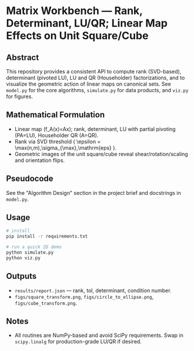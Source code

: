 # Matrix Workbench — Rank, Determinant, LU/QR; Linear Map Effects on Unit Square/Cube

## Abstract
This repository provides a consistent API to compute rank (SVD-based), determinant (pivoted LU), LU and QR (Householder) factorizations, and to visualize the geometric action of linear maps on canonical sets. See `model.py` for the core algorithms, `simulate.py` for data products, and `viz.py` for figures.

## Mathematical Formulation
- Linear map \(f_A(x)=Ax\); rank, determinant, LU with partial pivoting \(PA=LU\), Householder QR \(A=QR\).
- Rank via SVD threshold \( \epsilon = \max(n,m)\,\sigma_{\max}\,\mathrm{eps} \).
- Geometric images of the unit square/cube reveal shear/rotation/scaling and orientation flips.

## Pseudocode
See the "Algorithm Design" section in the project brief and docstrings in `model.py`.

## Usage
```bash
# install
pip install -r requirements.txt

# run a quick 2D demo
python simulate.py
python viz.py
```

## Outputs
- `results/report.json` — rank, tol, determinant, condition number.
- `figs/square_transform.png`, `figs/circle_to_ellipse.png`, `figs/cube_transform.png`.

## Notes
- All routines are NumPy-based and avoid SciPy requirements. Swap in `scipy.linalg` for production-grade LU/QR if desired.
